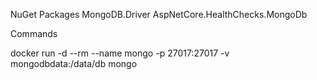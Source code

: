 ﻿

NuGet Packages
MongoDB.Driver
AspNetCore.HealthChecks.MongoDb

Commands

 docker run -d --rm --name mongo -p 27017:27017 -v mongodbdata:/data/db mongo